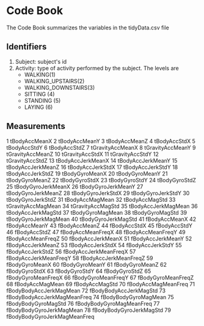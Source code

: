 # Code Book

The Code Book summarizes the variables in the tidyData.csv file

## Identifiers

1. Subject: subject's id
2. Activity: type of activity performed by the subject. The levels are
	- WALKING(1)
	- WALKING_UPSTAIRS(2)
	- WALKING_DOWNSTAIRS(3)
	- SITTING (4)
	- STANDING (5)
	- LAYING (6)

## Measurements
 1 tBodyAccMeanX
 2 tBodyAccMeanY
 3 tBodyAccMeanZ
 4 tBodyAccStdX
 5 tBodyAccStdY
 6 tBodyAccStdZ
 7 tGravityAccMeanX
 8 tGravityAccMeanY
 9 tGravityAccMeanZ
10 tGravityAccStdX
11 tGravityAccStdY
12 tGravityAccStdZ
13 tBodyAccJerkMeanX
14 tBodyAccJerkMeanY
15 tBodyAccJerkMeanZ
16 tBodyAccJerkStdX
17 tBodyAccJerkStdY
18 tBodyAccJerkStdZ
19 tBodyGyroMeanX
20 tBodyGyroMeanY
21 tBodyGyroMeanZ
22 tBodyGyroStdX
23 tBodyGyroStdY
24 tBodyGyroStdZ
25 tBodyGyroJerkMeanX
26 tBodyGyroJerkMeanY
27 tBodyGyroJerkMeanZ
28 tBodyGyroJerkStdX
29 tBodyGyroJerkStdY
30 tBodyGyroJerkStdZ
31 tBodyAccMagMean
32 tBodyAccMagStd
33 tGravityAccMagMean
34 tGravityAccMagStd
35 tBodyAccJerkMagMean
36 tBodyAccJerkMagStd
37 tBodyGyroMagMean
38 tBodyGyroMagStd
39 tBodyGyroJerkMagMean
40 tBodyGyroJerkMagStd
41 fBodyAccMeanX
42 fBodyAccMeanY
43 fBodyAccMeanZ
44 fBodyAccStdX
45 fBodyAccStdY
46 fBodyAccStdZ
47 fBodyAccMeanFreqX
48 fBodyAccMeanFreqY
49 fBodyAccMeanFreqZ
50 fBodyAccJerkMeanX
51 fBodyAccJerkMeanY
52 fBodyAccJerkMeanZ
53 fBodyAccJerkStdX
54 fBodyAccJerkStdY
55 fBodyAccJerkStdZ
56 fBodyAccJerkMeanFreqX
57 fBodyAccJerkMeanFreqY
58 fBodyAccJerkMeanFreqZ
59 fBodyGyroMeanX
60 fBodyGyroMeanY
61 fBodyGyroMeanZ
62 fBodyGyroStdX
63 fBodyGyroStdY
64 fBodyGyroStdZ
65 fBodyGyroMeanFreqX
66 fBodyGyroMeanFreqY
67 fBodyGyroMeanFreqZ
68 fBodyAccMagMean
69 fBodyAccMagStd
70 fBodyAccMagMeanFreq
71 fBodyBodyAccJerkMagMean
72 fBodyBodyAccJerkMagStd
73 fBodyBodyAccJerkMagMeanFreq
74 fBodyBodyGyroMagMean
75 fBodyBodyGyroMagStd
76 fBodyBodyGyroMagMeanFreq
77 fBodyBodyGyroJerkMagMean
78 fBodyBodyGyroJerkMagStd
79 fBodyBodyGyroJerkMagMeanFreq